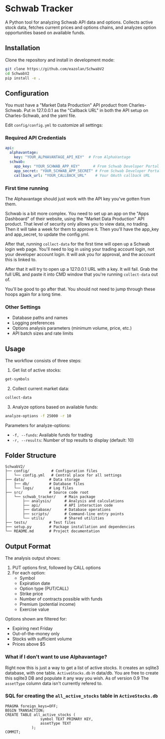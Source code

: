 # Schwab Tracker

A Python tool for analyzing Schwab API data and options. Collects active stock data, fetches current prices and options chains, and analyzes option opportunities based on available funds.

## Installation

Clone the repository and install in development mode:

```bash
git clone https://github.com/eazolan/SchwabV2
cd SchwabV2
pip install -e .
```

## Configuration

You must have a "Market Data Production" API product from Charles-Schwab. 
Put in 127.0.0.1 as the "Callback URL" in both the API setup on Charles-Schwab, and the yaml file.

Edit `config/config.yml` to customize all settings:

### Required API Credentials
```yaml
api:
  alphavantage:
    key: "YOUR_ALPHAVANTAGE_API_KEY"  # From AlphaVantage
  schwab:
    app_key: "YOUR_SCHWAB_APP_KEY"      # From Schwab Developer Portal
    app_secret: "YOUR_SCHWAB_APP_SECRET" # From Schwab Developer Portal
    callback_url: "YOUR_CALLBACK_URL"    # Your OAuth callback URL
```
### First time running

The Alphavantage should just work with the API key you've gotten from them.

Schwab is a bit more complex. You need to set up an app on the "Apps Dashboard" of their website, using the "Market Data Production" API product. That level of security only allows you to view data, no trading. Then it will take a week for them to approve it. Then you'll have the app_key and app_secret, to update the config.yml.

After that, running `collect-data` for the first time will open up a Schwab login web page. You'll need to log in using your trading account login, not your developer account login. It will ask you for approval, and the account this is linked to. 

After that it will try to open up a 127.0.0.1 URL with a key. It will fail. Grab the full URL and paste it into CMD window that you're running `collect-data` out of. 

You'll be good to go after that. You should not need to jump through these hoops again for a long time.

### Other Settings
- Database paths and names
- Logging preferences
- Options analysis parameters (minimum volume, price, etc.)
- API batch sizes and rate limits

## Usage

The workflow consists of three steps:

1. Get list of active stocks:
```bash
get-symbols
```

2. Collect current market data:
```bash
collect-data
```

3. Analyze options based on available funds:
```bash
analyze-options -f 25000 -r 10
```

Parameters for analyze-options:
- `-f, --funds`: Available funds for trading
- `-r, --results`: Number of top results to display (default: 10)

## Folder Structure

```
SchwabV2/
├── config/          # Configuration files
│   └── config.yml   # Central place for all settings
├── data/           # Data storage
│   ├── db/         # Database files
│   └── logs/       # Log files
├── src/            # Source code root
│   └── schwab_tracker/    # Main package
│       ├── analysis/      # Analysis and calculations
│       ├── api/           # API interaction code
│       ├── database/      # Database operations
│       ├── scripts/       # Command-line entry points
│       └── utils/         # Shared utilities
├── tests/          # Test files
├── setup.py        # Package installation and dependencies
└── README.md       # Project documentation
```

## Output Format

The analysis output shows:
1. PUT options first, followed by CALL options
2. For each option:
   - Symbol
   - Expiration date
   - Option type (PUT/CALL)
   - Strike price
   - Number of contracts possible with funds
   - Premium (potential income)
   - Exercise value

Options shown are filtered for:
- Expiring next Friday
- Out-of-the-money only
- Stocks with sufficient volume
- Prices above $5

### What if I don't want to use Alphavantage?

Right now this is just a way to get a list of active stocks. It creates an sqlite3 database, with one table. `ActiveStocks.db` in data/db. You are free to create this sqlite3 DB and populate it any way you wish. As of version 0.9 The `assetType` column data isn't currently refered to.

### SQL for creating the `all_active_stocks` table in `ActiveStocks.db`

```
PRAGMA foreign_keys=OFF;
BEGIN TRANSACTION;
CREATE TABLE all_active_stocks (
                symbol TEXT PRIMARY KEY,
                assetType TEXT 
            );
COMMIT;
```
